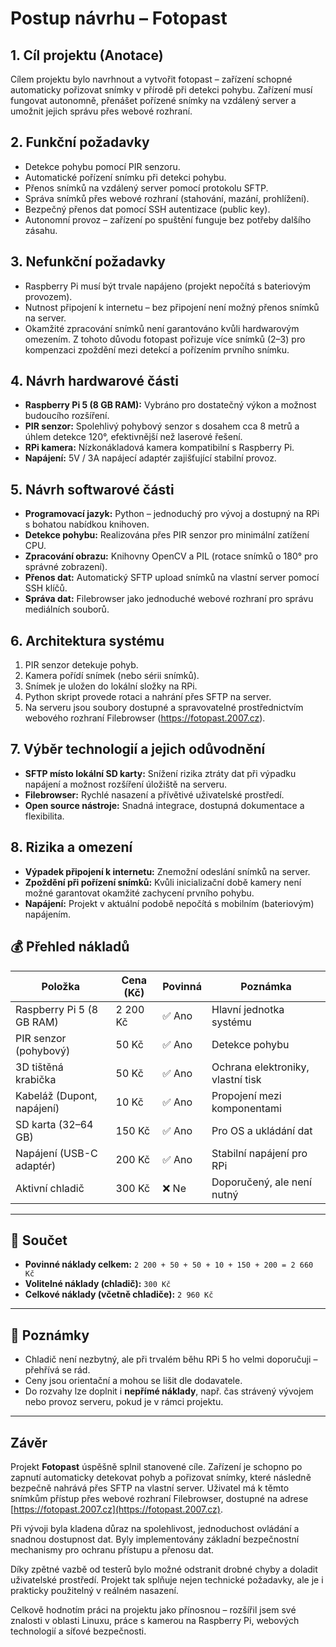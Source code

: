 # Postup návrhu – Fotopast

## 1. Cíl projektu (Anotace)
Cílem projektu bylo navrhnout a vytvořit fotopast – zařízení schopné automaticky pořizovat snímky v přírodě při detekci pohybu. Zařízení musí fungovat autonomně, přenášet pořízené snímky na vzdálený server a umožnit jejich správu přes webové rozhraní.

## 2. Funkční požadavky
- Detekce pohybu pomocí PIR senzoru.
- Automatické pořízení snímku při detekci pohybu.
- Přenos snímků na vzdálený server pomocí protokolu SFTP.
- Správa snímků přes webové rozhraní (stahování, mazání, prohlížení).
- Bezpečný přenos dat pomocí SSH autentizace (public key).
- Autonomní provoz – zařízení po spuštění funguje bez potřeby dalšího zásahu.

## 3. Nefunkční požadavky
- Raspberry Pi musí být trvale napájeno (projekt nepočítá s bateriovým provozem).
- Nutnost připojení k internetu – bez připojení není možný přenos snímků na server.
- Okamžité zpracování snímků není garantováno kvůli hardwarovým omezením. Z tohoto důvodu fotopast pořizuje více snímků (2–3) pro kompenzaci zpoždění mezi detekcí a pořízením prvního snímku.

## 4. Návrh hardwarové části
- **Raspberry Pi 5 (8 GB RAM):** Vybráno pro dostatečný výkon a možnost budoucího rozšíření.
- **PIR senzor:** Spolehlivý pohybový senzor s dosahem cca 8 metrů a úhlem detekce 120°, efektivnější než laserové řešení.
- **RPi kamera:** Nízkonákladová kamera kompatibilní s Raspberry Pi.
- **Napájení:** 5V / 3A napájecí adaptér zajišťující stabilní provoz.

## 5. Návrh softwarové části
- **Programovací jazyk:** Python – jednoduchý pro vývoj a dostupný na RPi s bohatou nabídkou knihoven.
- **Detekce pohybu:** Realizována přes PIR senzor pro minimální zatížení CPU.
- **Zpracování obrazu:** Knihovny OpenCV a PIL (rotace snímků o 180° pro správné zobrazení).
- **Přenos dat:** Automatický SFTP upload snímků na vlastní server pomocí SSH klíčů.
- **Správa dat:** Filebrowser jako jednoduché webové rozhraní pro správu mediálních souborů.

## 6. Architektura systému
1. PIR senzor detekuje pohyb.
2. Kamera pořídí snímek (nebo sérii snímků).
3. Snímek je uložen do lokální složky na RPi.
4. Python skript provede rotaci a nahrání přes SFTP na server.
5. Na serveru jsou soubory dostupné a spravovatelné prostřednictvím webového rozhraní Filebrowser (https://fotopast.2007.cz).

## 7. Výběr technologií a jejich odůvodnění
- **SFTP místo lokální SD karty:** Snížení rizika ztráty dat při výpadku napájení a možnost rozšíření úložiště na serveru.
- **Filebrowser:** Rychlé nasazení a přívětivé uživatelské prostředí.
- **Open source nástroje:** Snadná integrace, dostupná dokumentace a flexibilita.

## 8. Rizika a omezení
- **Výpadek připojení k internetu:** Znemožní odeslání snímků na server.
- **Zpoždění při pořízení snímků:** Kvůli inicializační době kamery není možné garantovat okamžité zachycení prvního pohybu.
- **Napájení:** Projekt v aktuální podobě nepočítá s mobilním (bateriovým) napájením.

## 💰 Přehled nákladů

| Položka                        | Cena (Kč)    | Povinná | Poznámka                                      |
|-------------------------------|--------------|---------|-----------------------------------------------|
| Raspberry Pi 5 (8 GB RAM)     | 2 200 Kč     | ✅ Ano  | Hlavní jednotka systému                        |
| PIR senzor (pohybový)         | 50 Kč        | ✅ Ano  | Detekce pohybu                                 |
| 3D tištěná krabička           | 50 Kč        | ✅ Ano  | Ochrana elektroniky, vlastní tisk              |
| Kabeláž (Dupont, napájení)    | 10 Kč        | ✅ Ano  | Propojení mezi komponentami                    |
| SD karta (32–64 GB)           | 150 Kč       | ✅ Ano  | Pro OS a ukládání dat                          |
| Napájení (USB-C adaptér)      | 200 Kč       | ✅ Ano  | Stabilní napájení pro RPi                      |
| Aktivní chladič               | 300 Kč       | ❌ Ne   | Doporučený, ale není nutný                     |

---

## 💸 Součet

- **Povinné náklady celkem:** `2 200 + 50 + 50 + 10 + 150 + 200 = 2 660 Kč`
- **Volitelné náklady (chladič):** `300 Kč`
- **Celkové náklady (včetně chladiče):** `2 960 Kč`

---

## 📝 Poznámky

- Chladič není nezbytný, ale při trvalém běhu RPi 5 ho velmi doporučuji – přehřívá se rád.
- Ceny jsou orientační a mohou se lišit dle dodavatele.
- Do rozvahy lze doplnit i **nepřímé náklady**, např. čas strávený vývojem nebo provoz serveru, pokud je v rámci projektu.
---
## Závěr
Projekt **Fotopast** úspěšně splnil stanovené cíle. Zařízení je schopno po zapnutí automaticky detekovat pohyb a pořizovat snímky, které následně bezpečně nahrává přes SFTP na vlastní server. Uživatel má k těmto snímkům přístup přes webové rozhraní Filebrowser, dostupné na adrese [https://fotopast.2007.cz](https://fotopast.2007.cz).

Při vývoji byla kladena důraz na spolehlivost, jednoduchost ovládání a snadnou dostupnost dat. Byly implementovány základní bezpečnostní mechanismy pro ochranu přístupu a přenosu dat.

Díky zpětné vazbě od testerů bylo možné odstranit drobné chyby a doladit uživatelské prostředí. Projekt tak splňuje nejen technické požadavky, ale je i prakticky použitelný v reálném nasazení.

Celkově hodnotím práci na projektu jako přínosnou – rozšířil jsem své znalosti v oblasti Linuxu, práce s kamerou na Raspberry Pi, webových technologií a síťové bezpečnosti.


